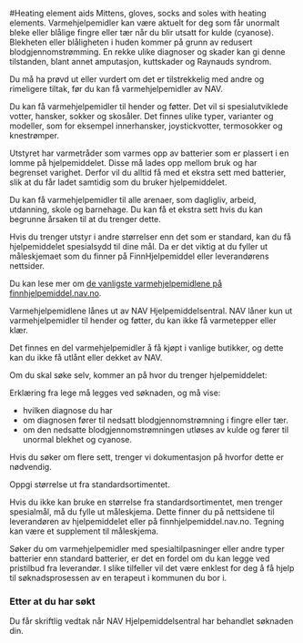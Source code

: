 #Heating element aids
Mittens, gloves, socks and soles with heating elements.
Varmehjelpemidler kan være aktuelt for deg som får unormalt bleke eller blålige fingre eller tær når du blir utsatt for kulde (cyanose). Blekheten eller blåligheten i huden kommer på grunn av redusert blodgjennomstrømming. En rekke ulike diagnoser og skader kan gi denne tilstanden, blant annet amputasjon, kuttskader og Raynauds syndrom.

 Du må ha prøvd ut eller vurdert om det er tilstrekkelig med andre og rimeligere tiltak, før du kan få varmehjelpemidler av NAV. 

 Du kan få varmehjelpemidler til hender og føtter. Det vil si spesialutviklede votter, hansker, sokker og skosåler. Det finnes ulike typer, varianter og modeller, som for eksempel innerhansker, joystickvotter, termosokker og knestrømper.

 Utstyret har varmetråder som varmes opp av batterier som er plassert i en lomme på hjelpemiddelet. Disse må lades opp mellom bruk og har begrenset varighet. Derfor vil du alltid få med et ekstra sett med batterier, slik at du får ladet samtidig som du bruker hjelpemiddelet.

 Du kan få varmehjelpemidler til alle arenaer, som dagligliv, arbeid, utdanning, skole og barnehage. Du kan få et ekstra sett hvis du kan begrunne årsaken til at du trenger dette.

 Hvis du trenger utstyr i andre størrelser enn det som er standard, kan du få hjelpemiddelet spesialsydd til dine mål. Da er det viktig at du fyller ut måleskjemaet som du finner på FinnHjelpemiddel eller leverandørens nettsider.

 Du kan lese mer om [de vanligste varmehjelpemidlene på finnhjelpemiddel.nav.no](https://finnhjelpemiddel.nav.no/rammeavtale/38a0c948-fb9f-4cbb-a8d1-de22ac158ea2).

 Varmehjelpemidlene lånes ut av NAV Hjelpemiddelsentral. NAV låner kun ut varmehjelpemidler til hender og føtter, du kan ikke få varmetepper eller klær.

 Det finnes en del varmehjelpemidler å få kjøpt i vanlige butikker, og dette kan du ikke få utlånt eller dekket av NAV.

 Om du skal søke selv, kommer an på hvor du trenger hjelpemiddelet:

  Erklæring fra lege må legges ved søknaden, og må vise:

 * hvilken diagnose du har
* om diagnosen fører til nedsatt blodgjennomstrømning i fingre eller tær.
* om den nedsatte blodgjennomstrømningen utløses av kulde og fører til unormal blekhet og cyanose.

 Hvis du søker om flere sett, trenger vi dokumentasjon på hvorfor dette er nødvendig.

 Oppgi størrelse ut fra standardsortimentet.

 Hvis du ikke kan bruke en størrelse fra standardsortimentet, men trenger spesialmål, må du fylle ut måleskjema. Dette finner du på nettsidene til leverandøren av hjelpemiddelet eller på finnhjelpemiddel.nav.no. Tegning kan være et supplement til måleskjema.

 Søker du om varmehjelpemidler med spesialtilpasninger eller andre typer batterier enn standard batterier, er det en fordel om du kan legge ved pristilbud fra leverandør. I slike tilfeller vil det være enklest for deg å få hjelp til søknadsprosessen av en terapeut i kommunen du bor i.

  ### Etter at du har søkt

 Du får skriftlig vedtak når NAV Hjelpemiddelsentral har behandlet søknaden din.

 